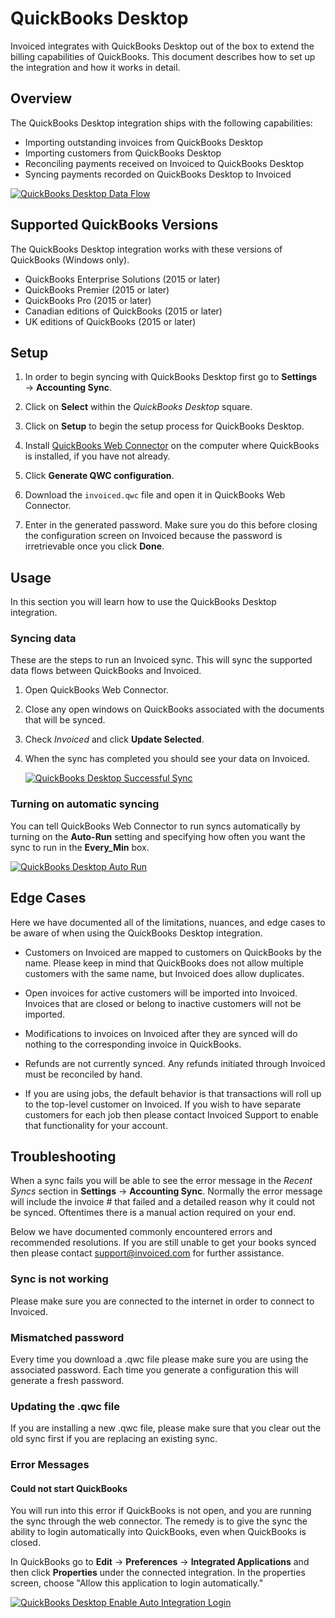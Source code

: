 # QuickBooks Desktop

Invoiced integrates with QuickBooks Desktop out of the box to extend the billing capabilities of QuickBooks. This document describes how to set up the integration and how it works in detail.

## Overview

The QuickBooks Desktop integration ships with the following capabilities:

- Importing outstanding invoices from QuickBooks Desktop
- Importing customers from QuickBooks Desktop
- Reconciling payments received on Invoiced to QuickBooks Desktop
- Syncing payments recorded on QuickBooks Desktop to Invoiced

[![QuickBooks Desktop Data Flow](/docs/img/qbd-object-mapping.png)](/docs/img/qbd-object-mapping.png)

## Supported QuickBooks Versions

The QuickBooks Desktop integration works with these versions of QuickBooks (Windows only).

- QuickBooks Enterprise Solutions (2015 or later)
- QuickBooks Premier (2015 or later)
- QuickBooks Pro (2015 or later)
- Canadian editions of QuickBooks (2015 or later)
- UK editions of QuickBooks (2015 or later)

## Setup

1. In order to begin syncing with QuickBooks Desktop first go to **Settings** &rarr; **Accounting Sync**.

2. Click on **Select** within the *QuickBooks Desktop* square.

3. Click on **Setup** to begin the setup process for QuickBooks Desktop.

4. Install [QuickBooks Web Connector](https://marketplace.intuit.com/webconnector/) on the computer where QuickBooks is installed, if you have not already.

5. Click **Generate QWC configuration**.

6. Download the `invoiced.qwc` file and open it in QuickBooks Web Connector.

7. Enter in the generated password. Make sure you do this before closing the configuration screen on Invoiced because the password is irretrievable once you click **Done**.

## Usage

In this section you will learn how to use the QuickBooks Desktop integration.

### Syncing data

These are the steps to run an Invoiced sync. This will sync the supported data flows between QuickBooks and Invoiced.

1. Open QuickBooks Web Connector.

2. Close any open windows on QuickBooks associated with the documents that will be synced.

3. Check *Invoiced* and click **Update Selected**.

4. When the sync has completed you should see your data on Invoiced.

   [![QuickBooks Desktop Successful Sync](/docs/img/qb-desktop-successful-invoice-sync.png)](/docs/img/qb-desktop-successful-invoice-sync.png)

### Turning on automatic syncing

You can tell QuickBooks Web Connector to run syncs automatically by turning on the **Auto-Run** setting and specifying how often you want the sync to run in the **Every_Min** box.

   [![QuickBooks Desktop Auto Run](/docs/img/qb-desktop-enable-auto-run.png)](/docs/img/qb-desktop-enable-auto-run.png) 

## Edge Cases

Here we have documented all of the limitations, nuances, and edge cases to be aware of when using the QuickBooks Desktop integration.

- Customers on Invoiced are mapped to customers on QuickBooks by the name. Please keep in mind that QuickBooks does not allow multiple customers with the same name, but Invoiced does allow duplicates.

- Open invoices for active customers will be imported into Invoiced. Invoices that are closed or belong to inactive customers will not be imported.

- Modifications to invoices on Invoiced after they are synced will do nothing to the corresponding invoice in QuickBooks.

- Refunds are not currently synced. Any refunds initiated through Invoiced must be reconciled by hand.

- If you are using jobs, the default behavior is that transactions will roll up to the top-level customer on Invoiced. If you wish to have separate customers for each job then please contact Invoiced Support to enable that functionality for your account.

## Troubleshooting

When a sync fails you will be able to see the error message in the *Recent Syncs* section in **Settings** &rarr; **Accounting Sync**. Normally the error message will include the invoice # that failed and a detailed reason why it could not be synced. Oftentimes there is a manual action required on your end.

Below we have documented commonly encountered errors and recommended resolutions. If you are still unable to get your books synced then please contact [support@invoiced.com](mailto:support@invoiced.com) for further assistance.

### Sync is not working

Please make sure you are connected to the internet in order to connect to Invoiced.

### Mismatched password

Every time you download a .qwc file please make sure you are using the associated password. Each time you generate a configuration this will generate a fresh password.

### Updating the .qwc file

If you are installing a new .qwc file, please make sure that you clear out the old sync first if you are replacing an existing sync.

### Error Messages

#### Could not start QuickBooks

You will run into this error if QuickBooks is not open, and you are running the sync through the web connector.  The remedy is to give the sync the ability to login automatically into QuickBooks, even when QuickBooks is closed.

In QuickBooks go to **Edit** &rarr; **Preferences** &rarr; **Integrated Applications** and then click **Properties** under the connected integration.  In the properties screen, choose "Allow this application to login automatically."

  [![QuickBooks Desktop Enable Auto Integration Login](/docs/img/quickbooks-desktop-auto-login-integration.png)](/docs/img/quickbooks-desktop-auto-login-integration.png)


